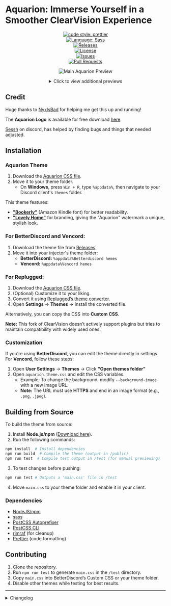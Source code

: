 
# Aquarion: Immerse Yourself in a Smoother ClearVision Experience

[prettier-badge]: https://img.shields.io/badge/code_style-prettier-ff69b4.svg?style=flat-square  
[prettier-link]: https://github.com/prettier/prettier  
[sass-badge]: https://img.shields.io/badge/Sass-CC6699.svg?style=flat-square&logo=sass&logoColor=white  
[sass-link]: https://sass-lang.com/  
[release-badge]: https://img.shields.io/github/v/release/Aquarion-D/Aquarion?include_prereleases&style=flat-square  
[release-link]: https://github.com/Aquarion-D/Aquarion/releases  
[license-badge]: https://img.shields.io/github/license/Aquarion-D/Aquarion?style=flat-square  
[license-link]: https://github.com/Aquarion-D/Aquarion/blob/Aquarion/LICENSE  
[issues-badge]: https://img.shields.io/github/issues/Aquarion-D/Aquarion?style=flat-square  
[issues-link]: https://github.com/Aquarion-D/Aquarion/issues  
[prs-badge]: https://img.shields.io/github/issues-pr/Aquarion-D/Aquarion?style=flat-square  
[prs-link]: https://github.com/Aquarion-D/Aquarion/pulls  

<div align="center">

[![code style: prettier][prettier-badge]][prettier-link]  
[![Language: Sass][sass-badge]][sass-link]  
[![Releases][release-badge]][release-link]  
[![License][license-badge]][license-link]  
[![Issues][issues-badge]][issues-link]  
[![Pull Requests][prs-badge]][prs-link]  

![Main Aquarion Preview](https://raw.githubusercontent.com/Aquarion-D/Aquarion/refs/heads/Aquarion/screenshots/Preview%20with%20stuff.png)

<details>
  <summary>Click to view additional previews</summary>
  
   ![Nitro Profile Preview](https://github.com/Aquarion-D/Aquarion/raw/Aquarion/screenshots/Nitro%20Profile%20Preview.png)  
   ![Regular Profile](https://github.com/Aquarion-D/Aquarion/raw/Aquarion/screenshots/Preview%20with%20profile.png)  

</details>

</div>

## Credit

Huge thanks to [NyxIsBad](https://github.com/NyxIsBad) for helping me get this up and running!

The **Aquarion Logo** is available for free download [here](https://www.kindpng.com/imgv/hwbRbbo_emoji-snow-snowflake-holographic-snowflake-emoji-png-transparent/).

[Sessh](<https://discord.com/users/294957734552535040>) on discord, has helped by finding bugs and things that needed adjusted.

## Installation

### **Aquarion Theme**

1. Download the [Aquarion CSS file](https://raw.githubusercontent.com/Aquarion-D/Aquarion/Aquarion/Aquarion.theme.css).
2. Move it to your theme folder.
   - On **Windows**, press `Win + R`, type `%appdata%`, then navigate to your Discord client's `themes` folder.

This theme features:
   - **["Bookerly"](https://www.cufonfonts.com/font/bookerly)** (Amazon Kindle font) for better readability.
   - **["Lovely Home"](https://www.dafont.com/lovely-home.font)** for branding, giving the "Aquarion" watermark a unique, stylish look.

### **For BetterDiscord and Vencord:**

1. Download the theme file from [Releases](https://github.com/Aquarion-D/Aquarion/releases).
2. Move it into your injector's theme folder:
   - **BetterDiscord:** `%appdata%Betterdiscord	hemes`
   - **Vencord:** `%appdata%Vencord	hemes`

### **For Replugged:**

1. Download the [Aquarion CSS file](https://raw.githubusercontent.com/Aquarion-D/Aquarion/Aquarion/Aquarion.theme.css).
2. (Optional) Customize it to your liking.
3. Convert it using [Replugged’s theme converter](https://replugged-org.github.io/theme-converter/).
4. Open **Settings** → **Themes** → Install the converted file.

Alternatively, you can copy the CSS into **Custom CSS**.

**Note:** This fork of ClearVision doesn’t actively support plugins but tries to maintain compatibility with widely used ones.

### **Customization**

If you're using **BetterDiscord**, you can edit the theme directly in settings.  
For **Vencord**, follow these steps:

1. Open **User Settings** → **Themes** → Click **"Open themes folder"**
2. Open `aquarion.theme.css` and edit the CSS variables.
   - Example: To change the background, modify `--background-image` with a new image URL.
   - **Note:** The URL must use **HTTPS** and end in an image format (e.g., `.png`, `.jpeg`).

## Building from Source

To build the theme from source:

1. Install **Node.js/npm** ([Download here](https://nodejs.org/)).
2. Run the following commands:

```sh
npm install  # Install dependencies
npm run build  # Compile the theme (output in /public)
npm run test  # Compile test output in /test (for manual previewing)
```

3. To test changes before pushing:

```sh
npm run test # Outputs a 'main.css' file in /test
```

4. Move `main.css` to your theme folder and enable it in your client.

### Dependencies

- [NodeJS/npm](https://nodejs.org/)
- [sass](https://www.npmjs.com/package/sass)
- [PostCSS Autoprefixer](https://www.npmjs.com/package/autoprefixer)
- [PostCSS CLI](https://www.npmjs.com/package/postcss-cli)
- [rimraf](https://www.npmjs.com/package/rimraf) (for cleanup)
- [Prettier](https://www.npmjs.com/package/prettier) (code formatting)

## Contributing

1. Clone the repository.
2. Run `npm run test` to generate `main.css` in the `/test` directory.
3. Copy `main.css` into BetterDiscord’s Custom CSS or your theme folder.
4. Disable other themes while testing for best results.

---

 <details>
  <summary>Changelog</summary>

- Moved date dividers to the middle.
- Added new options for `alt-color` to use in several places.
- Removed the annoying help message from HepBoat in the ClearVision Support server.
- Removed the border around Nitro for "most popular."
- Added radical status.
- Changed activity texts to use the alt-color.
- Moved the new message pill to the middle, removed the dividers, made it alt color, and made it square.
- Changed the server member's list to use alt color for roles and the lines on the side to be main color.
- Changed server channel category names to use alt color.
- Removed some borders and added more shading.
- Removed glow from the wordmark. Changed to "Aquarion v1.5.5".
- Theme button whites to main color.
- Made text box use background-shading.
- Changed the border on the Spotify controls plugin for Vencord.
- Rounded a few buttons.
- Darkened Vencord plugin boxes.
- Changed Vencord plugin info text color to white (`#fff`).
- Removed the bubbles for statuses, as well as tried to make most of them transparent with the main color as a border.
- Changed the guild folders to be slightly transparent versions of the main color.
- Slightly darkened the voice count.
- Added support for the Vencord plugin to send voice messages.
- Background of the home icon made to be transparent so that if the image doesn't fill it all, it doesn't look weird.
- Removed the home shop mosaic.
- In settings, under nitro, changed the button shine to alt color and slowed it down a little.
- Changed the message request section to use the same style as hovering over a regular message, makes it a little easier to see.
- Changed the tags some for credit to myself.
- Edited the keybind recording in settings for voice and video push-to-talk to make it easier to see while recording.
- Removed the background of the Discord shop so that you can see the custom background.
- Made it easier to see the last played time for games.
- Weird pop-up about "looking for blocked users?" has been made transparent.
- Made the forums list title slightly less intrusive. No one likes a flashbang.
- Also changed the forums user and message content to be easier to see.
- Added hover effect to emoji remove in server settings.
- In user settings -> boost, adjusted popup about boost having a new home to be slightly transparent, also padded the "boost not used" popout.
- Applied background overlay to the boost mural in server menu -> boost this server.
- Changed the button to use white.
- Adjusted the forums start chat to be easier to see.
- Added an option to enable a frosted glass effect.
- A lot more stuff that I can't be bothered to type. For a complete history of changes, it's best to read the [commits](https://github.com/Aquarion-D/Aquarion/commits/Aquarion/).

</details>